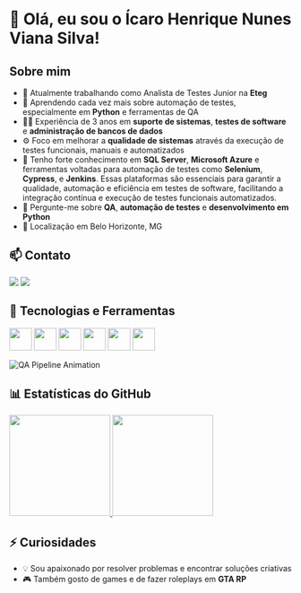# 👋 Olá, eu sou o Ícaro Henrique Nunes Viana Silva!

## Sobre mim

- 🔭 Atualmente trabalhando como Analista de Testes Junior na **Eteg**
- 🌱 Aprendendo cada vez mais sobre automação de testes, especialmente em **Python** e ferramentas de QA
- 👨‍💻 Experiência de 3 anos em **suporte de sistemas**, **testes de software** e **administração de bancos de dados** 
- ⚙️ Foco em melhorar a **qualidade de sistemas** através da execução de testes funcionais, manuais e automatizados
- 🧠 Tenho forte conhecimento em **SQL Server**, **Microsoft Azure** e ferramentas voltadas para automação de testes como **Selenium**, **Cypress**, e **Jenkins**. Essas plataformas são essenciais para garantir a qualidade, automação e eficiência em testes de software, facilitando a integração contínua e execução de testes funcionais automatizados.
- 💬 Pergunte-me sobre **QA**, **automação de testes** e **desenvolvimento em Python**
- 📍 Localização em Belo Horizonte, MG

## 📫 Contato

<div>
  <a href="mailto:icaro_henrique18@hotmail.com"><img loading="lazy" src="https://img.shields.io/badge/-Email-D14836?style=for-the-badge&logo=gmail&logoColor=white" /></a>
  <a href="https://www.linkedin.com/in/icaro-henrique-nunes-viana-silva-8b017512a/" target="_blank"><img loading="lazy" src="https://img.shields.io/badge/-LinkedIn-%230077B5?style=for-the-badge&logo=linkedin&logoColor=white" /></a>
</div>

## 🚀 Tecnologias e Ferramentas

<img loading="lazy" src="https://cdn.jsdelivr.net/gh/devicons/devicon/icons/python/python-original.svg" width="40" height="40"/>  <img loading="lazy" src="https://cdn.jsdelivr.net/gh/devicons/devicon/icons/git/git-original.svg" width="40" height="40"/> <img loading="lazy" src="https://cdn.jsdelivr.net/gh/devicons/devicon/icons/azure/azure-original.svg" width="40" height="40"/> <img loading="lazy" src="https://cdn.jsdelivr.net/gh/devicons/devicon/icons/csharp/csharp-original.svg" width="40" height="40"/> <img loading="lazy" src="https://cdn.jsdelivr.net/gh/devicons/devicon/icons/selenium/selenium-original.svg" width="40" height="40"/> <img loading="lazy" src="https://cdn.jsdelivr.net/gh/devicons/devicon/icons/jenkins/jenkins-original.svg" width="40" height="40"/> 

![QA Pipeline Animation](https://github.com/Icarohsilva/Icarohsilva/blob/output/qa-pipeline-animation.svg)

## 📊 Estatísticas do GitHub

<div>
  <a href="https://github.com/Icarohsilva">
    <img loading="lazy" height="180em" src="https://github-readme-stats.vercel.app/api?username=Icarohsilva&show_icons=true&theme=dracula&include_all_commits=true&count_private=true"/>
    <img loading="lazy" height="180em" src="https://github-readme-stats.vercel.app/api/top-langs/?username=Icarohsilva&layout=compact&langs_count=7&theme=dracula"/>
  </a>
</div>

## ⚡ Curiosidades

- 💡 Sou apaixonado por resolver problemas e encontrar soluções criativas
- 🎮 Também gosto de games e de fazer roleplays em **GTA RP**
